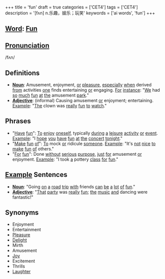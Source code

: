 +++
title = 'fun'
draft = true
categories = ['CET4']
tags = ['CET4']
description = '[fʌn] n.乐趣，娱乐；玩笑'
keywords = ['ai words', 'fun']
+++

## [Word](/en/post/word/): [Fun](/en/post/fun/)

## [Pronunciation](/en/post/pronunciation/)
/fʌn/

## Definitions
- **[Noun](/en/post/noun/)**: Amusement, enjoyment, [or](/en/post/or/) [pleasure](/en/post/pleasure/), [especially](/en/post/especially/) [when](/en/post/when/) derived [from](/en/post/from/) activities [one](/en/post/one/) finds entertaining [or](/en/post/or/) engaging. [For](/en/post/for/) [instance](/en/post/instance/): "[We](/en/post/we/) had [so](/en/post/so/) [much](/en/post/much/) [fun](/en/post/fun/) [at](/en/post/at/) [the](/en/post/the/) amusement [park](/en/post/park/)."
- **[Adjective](/en/post/adjective/)**: (informal) Causing amusement [or](/en/post/or/) enjoyment; entertaining. [Example](/en/post/example/): "[The](/en/post/the/) clown was [really](/en/post/really/) [fun](/en/post/fun/) [to](/en/post/to/) [watch](/en/post/watch/)."

## Phrases
- "[Have](/en/post/have/) [fun](/en/post/fun/)": [To](/en/post/to/) [enjoy](/en/post/enjoy/) [oneself](/en/post/oneself/), typically [during](/en/post/during/) [a](/en/post/a/) [leisure](/en/post/leisure/) [activity](/en/post/activity/) [or](/en/post/or/) [event](/en/post/event/). [Example](/en/post/example/): "I [hope](/en/post/hope/) [you](/en/post/you/) [have](/en/post/have/) [fun](/en/post/fun/) [at](/en/post/at/) [the](/en/post/the/) [concert](/en/post/concert/) [tonight](/en/post/tonight/)."
- "[Make](/en/post/make/) [fun](/en/post/fun/) [of](/en/post/of/)": [To](/en/post/to/) mock [or](/en/post/or/) ridicule [someone](/en/post/someone/). [Example](/en/post/example/): "It's [not](/en/post/not/) [nice](/en/post/nice/) [to](/en/post/to/) [make](/en/post/make/) [fun](/en/post/fun/) [of](/en/post/of/) others."
- "[For](/en/post/for/) [fun](/en/post/fun/)": Done [without](/en/post/without/) [serious](/en/post/serious/) [purpose](/en/post/purpose/), [just](/en/post/just/) [for](/en/post/for/) amusement [or](/en/post/or/) enjoyment. [Example](/en/post/example/): "I took [a](/en/post/a/) pottery [class](/en/post/class/) [for](/en/post/for/) [fun](/en/post/fun/)."

## [Example](/en/post/example/) Sentences
- **[Noun](/en/post/noun/)**: "Going [on](/en/post/on/) [a](/en/post/a/) [road](/en/post/road/) [trip](/en/post/trip/) [with](/en/post/with/) friends [can](/en/post/can/) [be](/en/post/be/) [a](/en/post/a/) [lot](/en/post/lot/) [of](/en/post/of/) [fun](/en/post/fun/)."
- **[Adjective](/en/post/adjective/)**: "[That](/en/post/that/) [party](/en/post/party/) was [really](/en/post/really/) [fun](/en/post/fun/); [the](/en/post/the/) [music](/en/post/music/) [and](/en/post/and/) dancing were fantastic!"

## Synonyms
- Enjoyment
- Entertainment
- [Pleasure](/en/post/pleasure/)
- [Delight](/en/post/delight/)
- Mirth
- Amusement
- [Joy](/en/post/joy/)
- Excitement
- Thrills
- [Laughter](/en/post/laughter/)
